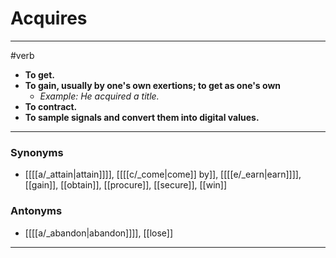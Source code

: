 # Acquires
---
#verb
- **To get.**
- **To gain, usually by one's own exertions; to get as one's own**
	- _Example: He acquired a title._
- **To contract.**
- **To sample signals and convert them into digital values.**
---
### Synonyms
- [[[[a/_attain|attain]]]], [[[[c/_come|come]] by]], [[[[e/_earn|earn]]]], [[gain]], [[obtain]], [[procure]], [[secure]], [[win]]
### Antonyms
- [[[[a/_abandon|abandon]]]], [[lose]]
---
